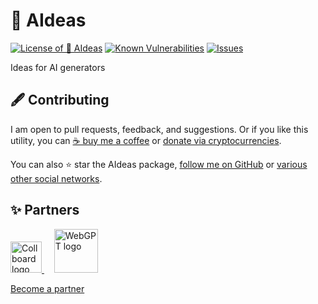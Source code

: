 # 🎨 AIdeas

<!--Badges-->
<!--⚠️WARNING: This section was generated by https://github.com/hejny/batch-project-editor/blob/main/src/workflows/800-badges/badges.ts so every manual change will be overwritten.-->


[![License of 🎨 AIdeas](https://img.shields.io/github/license/hejny/AIdeas.svg?style=flat)](https://github.com/hejny/AIdeas/blob/main/LICENSE)
[![Known Vulnerabilities](https://snyk.io/test/github/hejny/AIdeas/badge.svg)](https://snyk.io/test/github/hejny/AIdeas)
[![Issues](https://img.shields.io/github/issues/hejny/AIdeas.svg?style=flat)](https://github.com/hejny/AIdeas/issues)

<!--/Badges-->
Ideas for AI generators 



<!--Contributing-->
<!--⚠️WARNING: This section was generated by https://github.com/hejny/batch-project-editor/blob/main/src/workflows/810-contributing/contributing.ts so every manual change will be overwritten.-->

## 🖋️ Contributing

I am open to pull requests, feedback, and suggestions. Or if you like this utility, you can [☕ buy me a coffee](https://www.buymeacoffee.com/hejny) or [donate via cryptocurrencies](https://github.com/hejny/hejny/blob/main/documents/crypto.md).

You can also ⭐ star the AIdeas package, [follow me on GitHub](https://github.com/hejny) or [various other social networks](https://www.pavolhejny.com/contact/).

<!--/Contributing-->


<!--Partners-->
<!--⚠️WARNING: This section was generated by https://github.com/hejny/batch-project-editor/blob/main/src/workflows/820-partners/partners.ts so every manual change will be overwritten.-->

## ✨ Partners


<a href="https://collboard.com/">
  <img src="https://collboard.fra1.cdn.digitaloceanspaces.com/assets/18.12.1/logo-small.png" alt="Collboard logo" width="50"  />
</a>
&nbsp;&nbsp;&nbsp;
<a href="https://github.com/webgptorg/promptbook">
  <img src="https://raw.githubusercontent.com/webgptorg/promptbook/main/other/design/logo-render-h1.png" alt="WebGPT logo" width="70"  />
</a>


[Become a partner](https://www.pavolhejny.com/contact/)

<!--/Partners-->